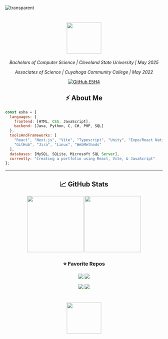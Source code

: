 <!--![put a github repo on profile](https://github-readme-stats.vercel.app/api/pin/?username=E5H4&repo=m.e.-simulator&cache_seconds=86400&theme=nightowl)-->

<!-- more info https://medium.com/design-bootcamp/how-to-design-an-attractive-github-profile-readme-3618d6c53783 -->

![transparent](https://capsule-render.vercel.app/api?type=transparent&fontColor=4dffe4&text=Welcome!&height=150&fontSize=60&desc=to%20Esha's%20GitHub&descAlignY=75&descAlign=60)
<h1 align="center">
  <img src="https://img1.picmix.com/output/stamp/normal/6/1/3/7/1107316_79b70.gif" width="110" height="100"> 

</h1>
<!--<img align="right" src="https://media.giphy.com/media/ieyl9zmCjO4b4t6qoY/giphy.gif" width="230">-->
<p align="center"><em>Bachelors of Computer Science | Cleveland State University | May 2025 </em>
<p align="center"><em> Associates of Science | Cuyahoga Community College | May 2022 </em></p>

<p align="center">
  <a href="https://github.com/E5H4">
    <img src="https://img.shields.io/github/followers/esha?label=follow&style=social" alt="GitHub E5H4" />
  </a>
</p>



<h2 align="center"> ⚡️ About Me </h2>

```javascript
const esha = {
  languages: {
    frontend: [HTML, CSS, JavaScript],
    backend: [Java, Python, C, C#, PHP, SQL]
  },
  toolsAndFrameworks: [
    "React", "Next.js", "Vite", "Typescript", "Unity", "Expo/React Native",
    "GitHub", "Jira", "Linux", "WebMethods"
  ],
  databases: [MySQL, SQLite, Microsoft SQL Server],
  currently: "Creating a portfolio using React, Vite, & JavaScript"
};

```

---

<h2 align="center">📈 GitHub Stats</h2>

<p align="center">
  <img height="180" src="https://github-readme-stats.vercel.app/api/top-langs/?username=E5H4&layout=compact&theme=nightowl&langs_count=9&border_color=61dafb&border_radius=10" />
  <img height="180" src="https://github-readme-streak-stats.herokuapp.com/?user=E5H4&theme=nightowl&border=61dafb&border_radius=10" />
</p>

<h3 align="center">⭐ Favorite Repos</h3>

<p align="center">
  <img src="https://github-readme-stats.vercel.app/api/pin/?username=E5H4&repo=m.e.-simulator&cache_seconds=86400&theme=nightowl" />
  <img src="https://github-readme-stats.vercel.app/api/pin/?username=E5H4&repo=information-sys-website&cache_seconds=86400&theme=nightowl" />
</p>

<p align="center">
  <img src="https://github-readme-stats.vercel.app/api/pin/?username=E5H4&repo=transaction-tracker-app&cache_seconds=86400&theme=nightowl" />
  <img src="https://github-readme-stats.vercel.app/api/pin/?username=E5H4&repo=graphicdesign&cache_seconds=86400&theme=nightowl" />
</p>

<h1 align="center">
  <img src="https://github.com/user-attachments/assets/44231a04-c314-45ca-8092-c05d32f68113" width="110" height="100" />

</h1>


 <!-- <img height="180" src="[https://github-readme-stats.vercel.app/api/top-langs/?username=E5H4&layout=compact&theme=rose_pine](https://github-readme-stats.vercel.app/api/pin/?username=E5H4&repo=m.e.-simulator&cache_seconds=86400&theme=nightowl)&langs_count=9&border_color=61dafb&border_radius=10" />
